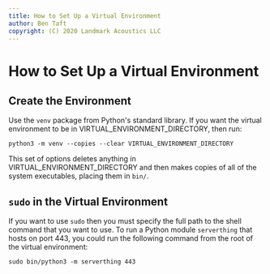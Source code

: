 ```yaml
---
title: How to Set Up a Virtual Environment
author: Ben Taft
copyright: (C) 2020 Landmark Acoustics LLC
---
```


# How to Set Up a Virtual Environment

## Create the Environment

Use the `venv` package from Python's standard library. If you want the virtual
environment to be in VIRTUAL\_ENVIRONMENT\_DIRECTORY, then run:

```{console}
python3 -m venv --copies --clear VIRTUAL_ENVIRONMENT_DIRECTORY
```
This set of options deletes anything in VIRTUAL\_ENVIRONMENT\_DIRECTORY and
then makes copies of all of the system executables, placing them in `bin/`.

## `sudo` in the Virtual Environment

If you want to use `sudo` then you must specify the full path to the shell
command that you want to use. To run a Python module `serverthing` that hosts
on port 443, you could run the following command from the root of the virtual
environment:

```{console}
sudo bin/python3 -m serverthing 443
```
